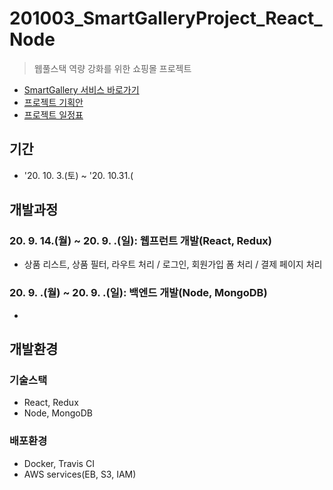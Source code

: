 
# 201003_SmartGalleryProject_React_Node
> 웹풀스택 역량 강화를 위한 쇼핑몰 프로젝트
* [SmartGallery 서비스 바로가기](http://movieapp-env.eba-rpkddmg5.ap-northeast-2.elasticbeanstalk.com/)
* [프로젝트 기획안](https://www.notion.so/Movie-App-Project-a4ee1766d86f45888554e00969c1dcd3)
* [프로젝트 일정표](https://www.notion.so/Movie-App-Project-a4ee1766d86f45888554e00969c1dcd3)

## 기간
* '20. 10. 3.(토) ~ '20. 10.31.(

## 개발과정
### 20. 9. 14.(월) ~ 20. 9. .(일): 웹프런트 개발(React, Redux)
* 상품 리스트, 상품 필터, 라우트 처리 / 로그인, 회원가입 폼 처리 / 결제 페이지 처리
### 20. 9. .(월) ~ 20. 9. .(일): 백엔드 개발(Node, MongoDB)
* 

## 개발환경
### 기술스택
* React, Redux
* Node, MongoDB
### 배포환경
* Docker, Travis CI
* AWS services(EB, S3, IAM)



